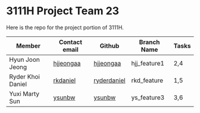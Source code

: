 # 3111H Project Team 23
Here is the repo for the project portion of 3111H.

| Member            	| Contact email                         	| Github                                        	| Branch Name 	| Tasks 	|
|-------------------	|---------------------------------------	|-----------------------------------------------	|-------------	|-------	|
| Hyun Joon Jeong   	| [hjjeongaa](hjjeongaa@connect.ust.hk) 	| [hjjeongaa](https://github.com/hjjeongaa)     	| hjj_feature1 	| 2,4   	|
| Ryder Khoi Daniel 	| [rkdaniel](rkdaniel@connect.ust.hk)   	| [ryderdaniel](https://github.com/ryderdaniel) 	| rkd_feature 	| 1,5   	|
| Yuxi Marty Sun    	| [ysunbw](ysunbw@connect.ust.hk)       	| [ysunbw](https://github.com/ysunbw)           	| ys_feature3 	| 3,6   	|
